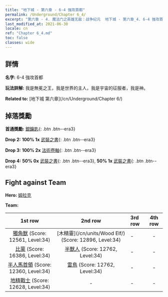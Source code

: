 ```yaml
---
title: "地下城 - 第六章 - 6-4 強攻首都"
permalink: /Underground/Chapter 6_4/
excerpt: "第六章 - 4. 魔法门之英雄无敌：战争纪元  地下城 - 第六章_4. 6-4 強攻首都"
last_modified_at: 2021-06-30
locale: cn
ref: "Chapter 6_4.md"
toc: false
classes: wide
---
```


## 詳情

 **名字:** 6-4 強攻首都

 **玩法詳解:**       我是無冕之王，我是世界的主人，我是宇宙的征服者，我是神。

 **Related to:** [地下城 第六章](/cn/Underground/Chapter 6/)

## 掉落獎勵

 **首通獎勵:** [銀鑰匙](/cn/Items/con_693/){: .btn .btn--era3}

 **Drop 2:** **100% 1x** [武裝之書](/cn/Items/mat_32/){: .btn .btn--era3}

 **Drop 3:** **100% 2x** [法術卷軸](/cn/Items/con_694/){: .btn .btn--era3}

 **Drop 4:** **50% 0x** [武裝之書](/cn/Items/mat_25/){: .btn .btn--era3}, **50% 1x** [武裝之書](/cn/Items/mat_25/){: .btn .btn--era3}


## Fight against Team
 **Hero:** [姆拉克](/cn/heroes/Mullich/)

 **Team:**


  | 1st row | 2nd row | 3rd row | 4th row |
  |:----:|:----:|:----|:----:|
  | [獨角獸](/cn/units/Unicorn/) (Score: 12561, Level:34)  | [木精靈](/cn/units/Wood Elf/) (Score: 12896, Level:34)  | - | - |
  | [比蒙](/cn/units/Behemoth/) (Score: 16386, Level:34)  | [半獸人](/cn/units/Orc/) (Score: 12762, Level:34)  | - | - |
  | [半人馬首領](/cn/units/Centaur/) (Score: 12360, Level:34)  | [雷鳥](/cn/units/Roc/) (Score: 12762, Level:34)  | - | - |
  | [地精戰士](/cn/units/Goblin/) (Score: 12628, Level:34)  | - | - | - |



